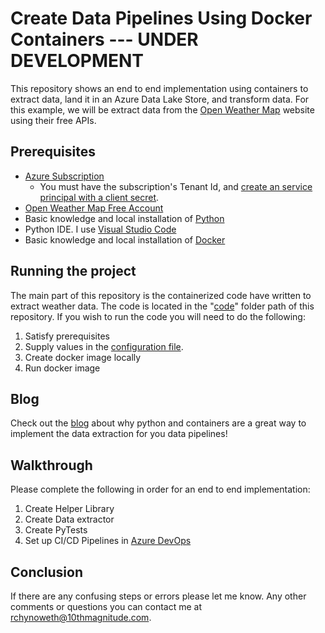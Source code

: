 # Create Data Pipelines Using Docker Containers --- UNDER DEVELOPMENT
This repository shows an end to end implementation using containers to extract data, land it in an Azure Data Lake Store, and transform data. For this example, we will be extract data from the [Open Weather Map](https://openweathermap.org) website using their free APIs.  

## Prerequisites
 - [Azure Subscription](https://azure.microsoft.com/en-us/free/search/?&OCID=AID719825_SEM_KX8R84uR&lnkd=Bing_Azure_Brand&msclkid=6e706d7f2c60158ed7103168c2415255&dclid=CNmloKvCp98CFVJgwQodwMcKKQ)
    - You must have the subscription's Tenant Id, and [create an service principal with a client secret](https://docs.microsoft.com/en-us/azure/active-directory/develop/howto-create-service-principal-portal). 
 - [Open Weather Map Free Account](https://openweathermap.org/appid)
 - Basic knowledge and local installation of [Python](https://www.anaconda.com/download/)
 - Python IDE. I use [Visual Studio Code]()
 - Basic knowledge and local installation of [Docker](https://docs.docker.com/install/)


## Running the project 
The main part of this repository is the containerized code have written to extract weather data. The code is located in the "[code](./code)" folder path of this repository. If you wish to run the code you will need to do the following:
1. Satisfy prerequisites
1. Supply values in the [configuration file](code/application/app_config.conf). 
1. Create docker image locally
1. Run docker image

## Blog
Check out the [blog](./blog/ContainersAndDataPipelines.md) about why python and containers are a great way to implement the data extraction for you data pipelines!


## Walkthrough
Please complete the following in order for an end to end implementation:  
1. Create Helper Library
1. Create Data extractor
1. Create PyTests
1. Set up CI/CD Pipelines in [Azure DevOps](https://azure.microsoft.com/en-us/services/devops/)


## Conclusion
If there are any confusing steps or errors please let me know. Any other comments or questions you can contact me at rchynoweth@10thmagnitude.com. 